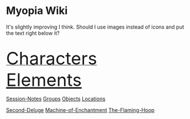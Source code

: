 

<link rel="stylesheet" href="https://cdn.jsdelivr.net/npm/rpg-awesome@latest/css/rpg-awesome.min.css"> 
<link rel="stylesheet" href="https://cdn.jsdelivr.net/npm/remixicon@4.5.0/fonts/remixicon.min.css"> 

# Myopia Wiki

It's slightly improving I think. Should I use images instead of icons and put the text right below it?

<link rel="shortcut icon" href="/images/favicon.ico">


<br>


<a href="https://discountgrocery.github.io/myopia-wiki/-Myopia/Characters/Characters">
<span style="font-size: 48px;">
<i class="ri-user-line"></i></i>Characters
</span>
</a>

<br>
<span style="font-size: 48px;">
<a href="https://discountgrocery.github.io/myopia-wiki/-Myopia/Elements-of-the-Prophecy/Elements-of-the-Prophecy">
<i class="ra ra-circle-of-circles"></i></i></i> Elements
</a>
</span>

<br>

<link rel="shortcut icon" href="/images/favicon.ico">

[Session-Notes](-Myopia/Session-Notes/Session-Notes.md)
[Groups](-Myopia/Groups/Groups.md)
[Objects](-Myopia/Objects/Objects.md)
[Locations](-Myopia/Locations/Locations.md)


[Second-Deluge](-Myopia/Second-Deluge.md)
[Machine-of-Enchantment](-Sacrosanct/Machine-of-Enchantment.md)
[The-Flaming-Hoop](-Sacrosanct/The-Flaming-Hoop.md)